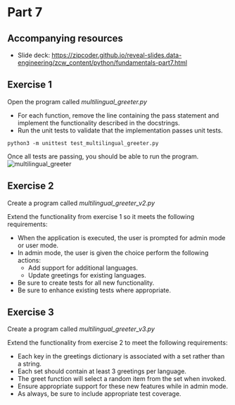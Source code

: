 # Part 7

## Accompanying resources
* Slide deck: https://zipcoder.github.io/reveal-slides.data-engineering/zcw_content/python/fundamentals-part7.html

## Exercise 1

Open the program called *multilingual_greeter.py*

* For each function, remove the line containing the pass statement and implement the functionality described in the docstrings.
* Run the unit tests to validate that the implementation passes unit tests.

```
python3 -m unittest test_multilingual_greeter.py
```

Once all tests are passing, you should be able to run the program.
![multilingual_greeter](multilingual_greeter_sample.gif)

## Exercise 2

Create a program called *multilingual_greeter_v2.py*

Extend the functionality from exercise 1 so it meets the following requirements:
* When the application is executed, the user is prompted for admin mode or user mode.
* In admin mode, the user is given the choice perform the following actions:
  * Add support for additional languages.
  * Update greetings for existing languages.
* Be sure to create tests for all new functionality.
* Be sure to enhance existing tests where appropriate.

## Exercise 3

Create a program called *multilingual_greeter_v3.py*

Extend the functionality from exercise 2 to meet the following requirements:
* Each key in the greetings dictionary is associated with a set rather than a string. 
* Each set should contain at least 3 greetings per language. 
* The greet function will select a random item from the set when invoked.
* Ensure appropriate support for these new features while in admin mode.
* As always, be sure to include appropriate test coverage. 
